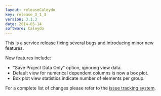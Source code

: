 ```yaml
---
layout: releaseCaleydo
key: release_3_1_3
version: 3.1.3
date: 2014-05-14
software: Caleydo
---
```


This is a service release fixing several bugs and introducing minor new features.

New features include:

* "Save Project Data Only" option, ignoring view data.
* Default view for numerical dependent columns is now a box plot.
* Box plot view statistics indicate number of elements per group.

For a complete list of changes please refer to the [issue tracking system](https://github.com/Caleydo/caleydo/issues?milestone=44&page=1&state=closed).